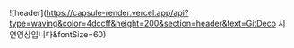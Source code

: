 ![header](https://capsule-render.vercel.app/api?type=waving&color=4dccff&height=200&section=header&text=GitDeco 시연영상입니다&fontSize=60)
